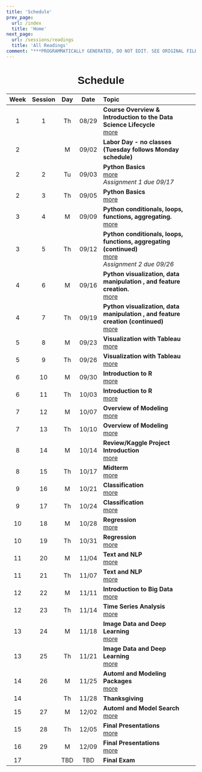 ```yaml
---
title: 'Schedule'
prev_page:
  url: /index
  title: 'Home'
next_page:
  url: /sessions/readings
  title: 'All Readings'
comment: "***PROGRAMMATICALLY GENERATED, DO NOT EDIT. SEE ORIGINAL FILES IN /content***"
---
```

<h1  style="font-family:  Verdana,  Geneva,  sans-serif;  text-align:center;">Schedule</h1> 

|  Week    |  Session  |    Day    |  Date    |  Topic  |
|  :---:  |  :-----:  |  :---:  |  :---:  |  :----  |
|  1  |  1  |  Th  |  08/29  |  **Course  Overview  &  Introduction  to  the  Data  Science  Lifecycle**  <br>  [more](https://rpi-data.github.io/course-intro-ml-app/sessions/session1.html)  |
|  2  |    |  M  |  09/02  |  **Labor  Day  -  no  classes  (Tuesday  follows  Monday  schedule)**  <br>    |
|  2  |  2  |  Tu  |  09/03  |  **Python  Basics**  <br>  [more](https://rpi-data.github.io/course-intro-ml-app/sessions/session2.html)  <br>  *Assignment  1  due  09/17*  <br>  |
|  2  |  3  |  Th  |  09/05  |  **Python  Basics**  <br>  [more](https://rpi-data.github.io/course-intro-ml-app/sessions/session3.html)  |
|  3  |  4  |  M  |  09/09  |  **Python  conditionals,  loops,  functions,  aggregating.**  <br>  [more](https://rpi-data.github.io/course-intro-ml-app/sessions/session4.html)  |
|  3  |  5  |  Th  |  09/12  |  **Python  conditionals,  loops,  functions,  aggregating  (continued)**  <br>  [more](https://rpi-data.github.io/course-intro-ml-app/sessions/session5.html)  <br>  *Assignment  2  due  09/26*  <br>  |
|  4  |  6  |  M  |  09/16  |  **Python  visualization,  data  manipulation  ,  and  feature  creation.**  <br>  [more](https://rpi-data.github.io/course-intro-ml-app/sessions/session6.html)  |
|  4  |  7  |  Th  |  09/19  |  **Python  visualization,  data  manipulation  ,  and  feature  creation  (continued)**  <br>  [more](https://rpi-data.github.io/course-intro-ml-app/sessions/session7.html)  |
|  5  |  8  |  M  |  09/23  |  **Visualization  with  Tableau**  <br>  [more](https://rpi-data.github.io/course-intro-ml-app/sessions/session8.html)  |
|  5  |  9  |  Th  |  09/26  |  **Visualization  with  Tableau**  <br>  [more](https://rpi-data.github.io/course-intro-ml-app/sessions/session9.html)  |
|  6  |  10  |  M  |  09/30  |  **Introduction  to  R**  <br>  [more](https://rpi-data.github.io/course-intro-ml-app/sessions/session10.html)  |
|  6  |  11  |  Th  |  10/03  |  **Introduction  to  R**  <br>  [more](https://rpi-data.github.io/course-intro-ml-app/sessions/session11.html)  |
|  7  |  12  |  M  |  10/07  |  **Overview  of  Modeling**  <br>  [more](https://rpi-data.github.io/course-intro-ml-app/sessions/session12.html)  |
|  7  |  13  |  Th  |  10/10  |  **Overview  of  Modeling**  <br>  [more](https://rpi-data.github.io/course-intro-ml-app/sessions/session13.html)  |
|  8  |  14  |  M  |  10/14  |  **Review/Kaggle  Project  Introduction**  <br>  [more](https://rpi-data.github.io/course-intro-ml-app/sessions/session14.html)  |
|  8  |  15  |  Th  |  10/17  |  **Midterm**  <br>  [more](https://rpi-data.github.io/course-intro-ml-app/sessions/session15.html)  |
|  9  |  16  |  M  |  10/21  |  **Classification**  <br>  [more](https://rpi-data.github.io/course-intro-ml-app/sessions/session16.html)  |
|  9  |  17  |  Th  |  10/24  |  **Classification**  <br>  [more](https://rpi-data.github.io/course-intro-ml-app/sessions/session17.html)  |
|  10  |  18  |  M  |  10/28  |  **Regression**  <br>  [more](https://rpi-data.github.io/course-intro-ml-app/sessions/session18.html)  |
|  10  |  19  |  Th  |  10/31  |  **Regression**  <br>  [more](https://rpi-data.github.io/course-intro-ml-app/sessions/session19.html)  |
|  11  |  20  |  M  |  11/04  |  **Text  and  NLP**  <br>  [more](https://rpi-data.github.io/course-intro-ml-app/sessions/session20.html)  |
|  11  |  21  |  Th  |  11/07  |  **Text  and  NLP**  <br>  [more](https://rpi-data.github.io/course-intro-ml-app/sessions/session21.html)  |
|  12  |  22  |  M  |  11/11  |  **Introduction  to  Big  Data**  <br>  [more](https://rpi-data.github.io/course-intro-ml-app/sessions/session22.html)  |
|  12  |  23  |  Th  |  11/14  |  **Time  Series  Analysis**  <br>  [more](https://rpi-data.github.io/course-intro-ml-app/sessions/session23.html)  |
|  13  |  24  |  M  |  11/18  |  **Image  Data  and  Deep  Learning**  <br>  [more](https://rpi-data.github.io/course-intro-ml-app/sessions/session24.html)  |
|  13  |  25  |  Th  |  11/21  |  **Image  Data  and  Deep  Learning**  <br>  [more](https://rpi-data.github.io/course-intro-ml-app/sessions/session25.html)  |
|  14  |  26  |  M  |  11/25  |  **Automl  and  Modeling  Packages**  <br>  [more](https://rpi-data.github.io/course-intro-ml-app/sessions/session26.html)  |
|  14  |    |  Th  |  11/28  |  **Thanksgiving**  <br>    |
|  15  |  27  |  M  |  12/02  |  **Automl  and  Model  Search**  <br>  [more](https://rpi-data.github.io/course-intro-ml-app/sessions/session27.html)  |
|  15  |  28  |  Th  |  12/05  |  **Final  Presentations**  <br>  [more](https://rpi-data.github.io/course-intro-ml-app/sessions/session28.html)  |
|  16  |  29  |  M  |  12/09  |  **Final  Presentations**  <br>  [more](https://rpi-data.github.io/course-intro-ml-app/sessions/session29.html)  |
|  17  |    |  TBD  |  TBD  |  **Final  Exam**  <br>    |
